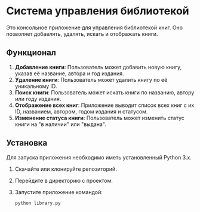 # Система управления библиотекой

Это консольное приложение для управления библиотекой книг. Оно позволяет добавлять, удалять, искать и отображать книги.

## Функционал

1. **Добавление книги**: Пользователь может добавить новую книгу, указав её название, автора и год издания.
2. **Удаление книги**: Пользователь может удалить книгу по её уникальному ID.
3. **Поиск книги**: Пользователь может искать книги по названию, автору или году издания.
4. **Отображение всех книг**: Приложение выводит список всех книг с их ID, названием, автором, годом издания и статусом.
5. **Изменение статуса книги**: Пользователь может изменить статус книги на "в наличии" или "выдана".

## Установка

Для запуска приложения необходимо иметь установленный Python 3.x.

1. Скачайте или клонируйте репозиторий.
2. Перейдите в директорию с проектом.
3. Запустите приложение командой:

   ```bash
   python library.py
